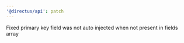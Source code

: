 ```yaml
---
'@directus/api': patch
---
```


Fixed primary key field was not auto injected when not present in fields array
